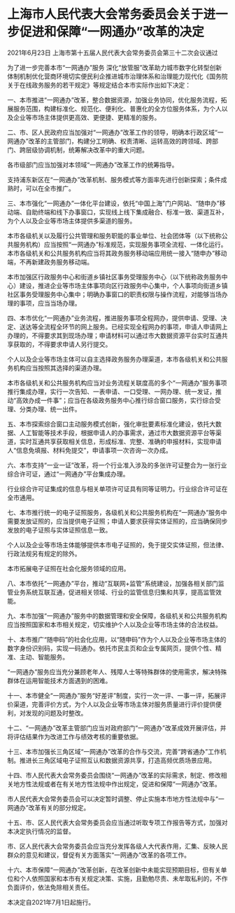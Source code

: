 # 上海市人民代表大会常务委员会关于进一步促进和保障“一网通办”改革的决定

2021年6月23日 上海市第十五届人民代表大会常务委员会第三十二次会议通过

<!-- INFO END -->

为了进一步完善本市“一网通办”服务 深化“放管服”改革助力城市数字化转型创新体制机制优化营商环境切实便民利企推进城市治理体系和治理能力现代化《国务院关于在线政务服务的若干规定》等规定结合本市实际作出如下决定：

一、本市推进“一网通办”改革，整合数据资源，加强业务协同，优化服务流程，拓展服务范围，构建标准化、规范化、便利化、普惠化的全方位服务体系，为个人以及企业等市场主体提供更高效、更便捷、更精准的服务。

二、市、区人民政府应当加强对“一网通办”改革工作的领导，明确本行政区域“一网通办”改革的主管部门，构建分工明确、权责清晰、运转高效的跨领域、跨部门、跨层级协调机制，统筹解决改革中的重大问题。

各市级部门应当加强对本领域“一网通办”改革工作的统筹指导。

支持浦东新区在“一网通办”改革机制、服务模式等方面率先进行创新探索；条件成熟时，可以在全市推广。

三、本市强化“一网通办”一体化平台建设，依托“中国上海”门户网站、“随申办”移动端、自助终端和线下办事窗口，实现线上线下集成融合、标准一致、渠道互补，为个人以及企业等市场主体提供多渠道的服务。

本市各级机关以及履行公共管理和服务职能的事业单位、社会团体等（以下统称公共服务机构）应当按照“一网通办”标准规范，实现服务事项全流程、一体化运行。本市各级机关和公共服务机构应当将其政务服务移动端应用统一接入“随申办”移动端，不再新建政务服务移动端。

本市加强区行政服务中心和街道乡镇社区事务受理服务中心（以下统称政务服务中心）建设，推进企业等市场主体事项向区行政服务中心集中，个人事项向街道乡镇社区事务受理服务中心集中；明确办事窗口的职责权限与操作流程，对能够当场办理的事项，应当当场办理。

四、本市优化“一网通办”业务流程，推进服务事项全程网办，提供申请、受理、决定、送达等全流程全环节的网上服务。已经实现全程网办的事项，申请人申请网上办理的，不得要求其到现场办理；申请材料可以通过市大数据资源平台实时互通共享获取的，不得要求申请人另行提交。

个人以及企业等市场主体可以自主选择政务服务办理渠道，本市各级机关和公共服务机构应当按照其选择的渠道办理。

本市各级机关和公共服务机构应当对业务流程关联度高的多个“一网通办”服务事项推行集成办理，实行一次告知、一表申请、一口受理、一网办理、统一发证，推动“高效办成一件事”；应当在各级政务服务中心推行综合窗口服务，实行综合受理、分类办理、统一出件。

五、本市探索综合窗口主动服务模式创新，强化审批要素标准化建设，依托大数据、人工智能等技术手段，根据申请人的办事需求，通过市大数据资源平台等渠道，实时互通共享获取相关信息，形成标准、完整、准确的申报材料，实现申请人“信息免填报、材料免提交”，申请事项一次咨询一次办成。

六、本市支持“一业一证”改革，将一个行业准入涉及的多张许可证整合为一张行业综合许可证，通过“一网通办”平台集成办理。

行业综合许可证集成的信息与相关单项许可证具有同等证明力。行业综合许可证在全市通用。

七、本市推行统一的电子证照服务，各级机关和公共服务机构在“一网通办”服务中需要发放证照的，应当提供电子证照；申请人要求获得实体证照的，应当确保同步发放的电子证照与实体证照信息一致。

个人以及企业等市场主体能够提供本市电子证照的，免于提交实体证照，但法律、行政法规另有规定的除外。

本市拓展电子证照在社会化服务领域的应用。

八、本市依托“一网通办”平台，推动“互联网+监管”系统建设，加强各相关部门监管业务系统互联互通，促进相关领域、行业的监管信息归集和共享，提高监管效能。

九、本市加强“一网通办”服务中的数据管理和安全保障，各级机关和公共服务机构应当按照国家和本市相关规定，切实维护个人以及企业等市场主体的合法权益。

十、本市推广“随申码”的社会化应用，以“随申码”作为个人以及企业等市场主体的数字身份识别码，实现一码通办。依托市民主页和企业专属网页，提供个性、精准、主动、智能服务。

“一网通办”服务应当充分兼顾老年人、残障人士等特殊群体的使用需求，解决特殊群体在运用智能技术方面遇到的困难。

十一、本市健全“一网通办”服务“好差评”制度，实行一次一评、一事一评，拓展评价渠道，完善评价方式，为个人以及企业等市场主体对服务质量进行评价提供便利，对发现的问题及时整改。

十二、“一网通办”改革主管部门应当对政府部门“一网通办”改革成效开展评估，并将评估结果作为改进工作与绩效考核的重要依据。

十三、本市加强长三角区域“一网通办”改革的合作与交流，完善“跨省通办”工作机制。推进长三角区域电子证照互认和数据资源共享，打造高频优质场景应用。

十四、市人民代表大会常务委员会围绕“一网通办”改革的实际需求，制定、修改相关地方性法规或者在有关地方性法规中作出规定，促进和保障“一网通办”改革。

市人民代表大会常务委员会可以决定暂时调整、停止实施本市地方性法规中与“一网通办”改革有关的部分规定。

十五、市、区人民代表大会常务委员会应当通过听取专项工作报告等方式，加强对本决定执行情况的监督。

市、区人民代表大会常务委员会应当充分发挥各级人大代表作用，汇集、反映人民群众的意见和建议，督促有关方面落实“一网通办”改革的各项工作。

十六、本市保障“一网通办”改革创新，在改革创新中未能实现预期目标，但有关单位和个人依照国家和本市有关规定决策、实施，且勤勉尽责、未牟取私利的，不作负面评价，依法免除相关责任。

本决定自2021年7月1日起施行。

